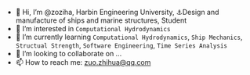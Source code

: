 - 👋 Hi, I’m @zoziha, Harbin Engineering University, ⚓Design and manufacture of ships and marine structures, Student
- 👀 I’m interested in `Computational Hydrodynamics`
- 🌱 I’m currently learning `Computational Hydrodynamics`, `Ship Mechanics`, `Structual Strength`, `Software Engineering`, `Time Series Analysis`
- 💞️ I’m looking to collaborate on ...
- 📫 How to reach me: zuo.zhihua@qq.com

<!---
zoziha/zoziha is a ✨ special ✨ repository because its `README.md` (this file) appears on your GitHub profile.
You can click the Preview link to take a look at your changes.
--->
